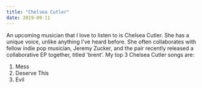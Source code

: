 ```yaml
---
title: "Chelsea Cutler"
date: 2019-09-11
---
```

An upcoming musician that I love to listen to is Chelsea Cutler. She has a unique voice, unlike anything I've heard before. She often collaborates with fellow indie pop musician, Jeremy Zucker, and the pair recently released a collaborative EP together, titled 'brent'.
My top 3 Chelsea Cutler songs are:
1. Mess
2. Deserve This
3. Evil
